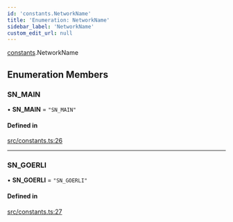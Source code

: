 ```yaml
---
id: 'constants.NetworkName'
title: 'Enumeration: NetworkName'
sidebar_label: 'NetworkName'
custom_edit_url: null
---
```


[constants](../namespaces/constants.md).NetworkName

## Enumeration Members

### SN_MAIN

• **SN_MAIN** = `"SN_MAIN"`

#### Defined in

[src/constants.ts:26](https://github.com/starknet-io/starknet.js/blob/v5.24.3/src/constants.ts#L26)

---

### SN_GOERLI

• **SN_GOERLI** = `"SN_GOERLI"`

#### Defined in

[src/constants.ts:27](https://github.com/starknet-io/starknet.js/blob/v5.24.3/src/constants.ts#L27)
